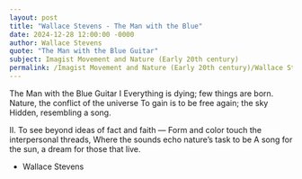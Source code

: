 ```yaml
---
layout: post
title: "Wallace Stevens - The Man with the Blue"
date: 2024-12-28 12:00:00 -0000
author: Wallace Stevens
quote: "The Man with the Blue Guitar"
subject: Imagist Movement and Nature (Early 20th century)
permalink: /Imagist Movement and Nature (Early 20th century)/Wallace Stevens/Wallace Stevens - The Man with the Blue
---
```


The Man with the Blue Guitar
I
Everything is dying; few things are born.
Nature, the conflict of the universe
To gain is to be free again; the sky
Hidden, resembling a song.

II.
To see beyond ideas of fact and faith —
Form and color touch the interpersonal threads,
Where the sounds echo nature’s task to be
A song for the sun, a dream for those that live.

- Wallace Stevens
